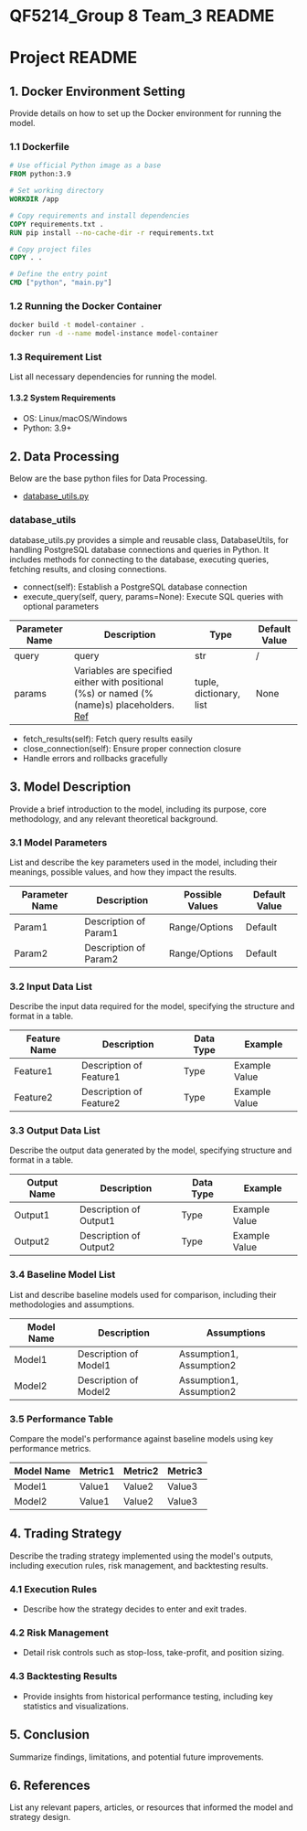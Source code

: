 # QF5214_Group 8 Team_3 README

# Project README

## 1. Docker Environment Setting
Provide details on how to set up the Docker environment for running the model.

### 1.1 Dockerfile
```dockerfile
# Use official Python image as a base
FROM python:3.9

# Set working directory
WORKDIR /app

# Copy requirements and install dependencies
COPY requirements.txt .
RUN pip install --no-cache-dir -r requirements.txt

# Copy project files
COPY . .

# Define the entry point
CMD ["python", "main.py"]
```

### 1.2 Running the Docker Container
```sh
docker build -t model-container .
docker run -d --name model-instance model-container
```

### 1.3 Requirement List
List all necessary dependencies for running the model.

#### 1.3.2 System Requirements
- OS: Linux/macOS/Windows
- Python: 3.9+

## 2. Data Processing
Below are the base python files for Data Processing.
-   [database_utils.py](#database_utilspy)

###  database_utils
database_utils.py provides a simple and reusable class, DatabaseUtils, for handling PostgreSQL database connections and queries in Python. It includes methods for connecting to the database, executing queries, fetching results, and closing connections.
- connect(self): Establish a PostgreSQL database connection
- execute_query(self, query, params=None): Execute SQL queries with optional parameters

| Parameter Name | Description | Type | Default Value |
|---------------|-------------|-----------------|---------------|
| query | query | str | / |
| params | Variables are specified either with positional (%s) or named (%(name)s) placeholders. [Ref](https://www.psycopg.org/docs/usage.html#query-parameters) | tuple, dictionary, list | None |
- fetch_results(self): Fetch query results easily
- close_connection(self): Ensure proper connection closure
- Handle errors and rollbacks gracefully

## 3. Model Description
Provide a brief introduction to the model, including its purpose, core methodology, and any relevant theoretical background.

### 3.1 Model Parameters
List and describe the key parameters used in the model, including their meanings, possible values, and how they impact the results.

| Parameter Name | Description | Possible Values | Default Value |
|---------------|-------------|-----------------|---------------|
| Param1 | Description of Param1 | Range/Options | Default |
| Param2 | Description of Param2 | Range/Options | Default |

### 3.2 Input Data List
Describe the input data required for the model, specifying the structure and format in a table.

| Feature Name | Description | Data Type | Example |
|-------------|-------------|-----------|---------|
| Feature1 | Description of Feature1 | Type | Example Value |
| Feature2 | Description of Feature2 | Type | Example Value |

### 3.3 Output Data List
Describe the output data generated by the model, specifying structure and format in a table.

| Output Name | Description | Data Type | Example |
|------------|-------------|-----------|---------|
| Output1 | Description of Output1 | Type | Example Value |
| Output2 | Description of Output2 | Type | Example Value |

### 3.4 Baseline Model List
List and describe baseline models used for comparison, including their methodologies and assumptions.

| Model Name | Description | Assumptions |
|------------|-------------|------------|
| Model1 | Description of Model1 | Assumption1, Assumption2 |
| Model2 | Description of Model2 | Assumption1, Assumption2 |

### 3.5 Performance Table
Compare the model's performance against baseline models using key performance metrics.

| Model Name | Metric1 | Metric2 | Metric3 |
|------------|--------|--------|--------|
| Model1 | Value1 | Value2 | Value3 |
| Model2 | Value1 | Value2 | Value3 |

## 4. Trading Strategy
Describe the trading strategy implemented using the model's outputs, including execution rules, risk management, and backtesting results.

### 4.1 Execution Rules
- Describe how the strategy decides to enter and exit trades.

### 4.2 Risk Management
- Detail risk controls such as stop-loss, take-profit, and position sizing.

### 4.3 Backtesting Results
- Provide insights from historical performance testing, including key statistics and visualizations.

## 5. Conclusion
Summarize findings, limitations, and potential future improvements.

## 6. References
List any relevant papers, articles, or resources that informed the model and strategy design.


